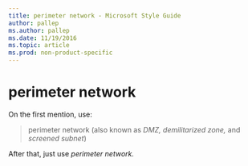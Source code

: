 ```yaml
---
title: perimeter network - Microsoft Style Guide
author: pallep
ms.author: pallep
ms.date: 11/19/2016
ms.topic: article
ms.prod: non-product-specific
---
```


# perimeter network

On the first mention, use:

> perimeter network (also known as *DMZ, demilitarized zone,* and *screened subnet*)

After that, just use *perimeter network.*
